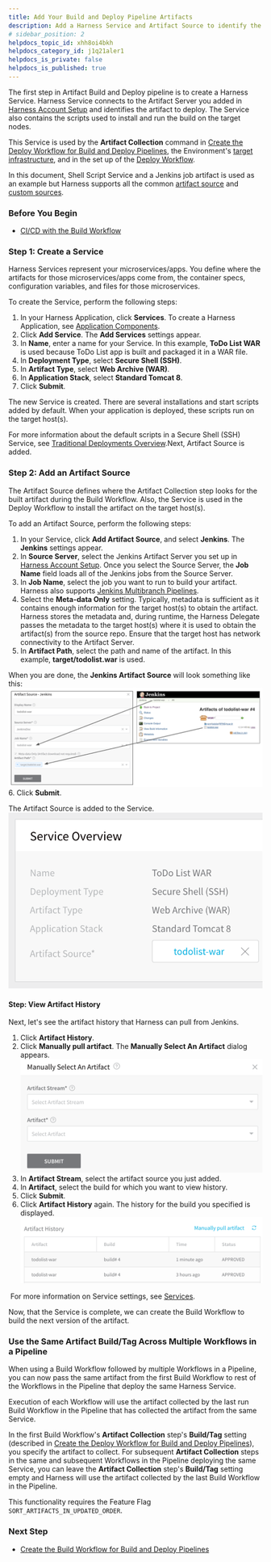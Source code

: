 ```yaml
---
title: Add Your Build and Deploy Pipeline Artifacts
description: Add a Harness Service and Artifact Source to identify the artifacts you want to build.
# sidebar_position: 2
helpdocs_topic_id: xhh8oi4bkh
helpdocs_category_id: j1q21aler1
helpdocs_is_private: false
helpdocs_is_published: true
---
```


The first step in Artifact Build and Deploy pipeline is to create a Harness Service. Harness Service connects to the Artifact Server you added in [Harness Account Setup](/article/xiys9djs0h-1-harness-account-setup) and identifies the artifact to deploy. The Service also contains the scripts used to install and run the build on the target nodes.

This Service is used by the **Artifact Collection** command in [Create the Deploy Workflow for Build and Deploy Pipelines](/article/q6rtl33634-5-deploy-workflow), the Environment's [target infrastructure](/article/fav3v3jx3d-4-environment), and in the set up of the [Deploy Workflow](/article/q6rtl33634-5-deploy-workflow).

In this document, Shell Script Service and a Jenkins job artifact is used as an example but Harness supports all the common [artifact source](/article/7dghbx1dbl-configuring-artifact-server) and [custom sources](/article/jizsp5tsms-custom-artifact-source).

### Before You Begin

* [CI/CD with the Build Workflow](/article/wqytbv2bfd-ci-cd-with-the-build-workflow)

### Step 1: Create a Service

Harness Services represent your microservices/apps. You define where the artifacts for those microservices/apps come from, the container specs, configuration variables, and files for those microservices.

To create the Service, perform the following steps:

1. In your Harness Application, click **Services**. To create a Harness Application, see [Application Components](https://docs.harness.io/article/bucothemly-application-configuration).
2. Click **Add Service**. The **Add Services** settings appear.
3. In **Name**, enter a name for your Service. In this example, **ToDo List WAR** is used because ToDo List app is built and packaged it in a WAR file.
4. In **Deployment Type**, select **Secure Shell (SSH)**.
5. In **Artifact Type**, select **Web Archive (WAR)**.
6. In **Application Stack**, select **Standard Tomcat 8**.
7. Click **Submit**.

The new Service is created. There are several installations and start scripts added by default. When your application is deployed, these scripts run on the target host(s).

For more information about the default scripts in a Secure Shell (SSH) Service, see [Traditional Deployments Overview](/article/6pwni5f9el-traditional-deployments-overview).Next, Artifact Source is added.

### Step 2: Add an Artifact Source

The Artifact Source defines where the Artifact Collection step looks for the built artifact during the Build Workflow. Also, the Service is used in the Deploy Workflow to install the artifact on the target host(s).

To add an Artifact Source, perform the following steps:

1. In your Service, click **Add Artifact Source**, and select **Jenkins**. The **Jenkins** settings appear.
2. In **Source Server**, select the Jenkins Artifact Server you set up in [Harness Account Setup](/article/xiys9djs0h-1-harness-account-setup). Once you select the Source Server, the **Job Name** field loads all of the Jenkins jobs from the Source Server.
3. In **Job Name**, select the job you want to run to build your artifact. Harness also supports [Jenkins Multibranch Pipelines](/article/5fzq9w0pq7-using-the-jenkins-command#multibranch_pipeline_support).
4. Select the **Meta-data Only** setting. Typically, metadata is sufficient as it contains enough information for the target host(s) to obtain the artifact. Harness stores the metadata and, during runtime, the Harness Delegate passes the metadata to the target host(s) where it is used to obtain the artifact(s) from the source repo. Ensure that the target host has network connectivity to the Artifact Server.
5. In **Artifact Path**, select the path and name of the artifact. In this example, **target/todolist.war** is used.  
  
When you are done, the **Jenkins Artifact Source** will look something like this:![](./static/2-service-and-artifact-source-10.png)
6. Click **Submit**.  
  
The Artifact Source is added to the Service.![](./static/2-service-and-artifact-source-11.png)

#### Step: View Artifact History

Next, let's see the artifact history that Harness can pull from Jenkins.

1. Click **Artifact History**.
2. Click **Manually pull artifact**. The **Manually Select An Artifact** dialog appears.![](./static/2-service-and-artifact-source-12.png)
3. In **Artifact Stream**, select the artifact source you just added.
4. In **Artifact**, select the build for which you want to view history.
5. Click **Submit**.
6. Click **Artifact History** again. The history for the build you specified is displayed.![](./static/2-service-and-artifact-source-13.png)

 For more information on Service settings, see [Services](/article/eb3kfl8uls-service-configuration).

Now, that the Service is complete, we can create the Build Workflow to build the next version of the artifact.

### Use the Same Artifact Build/Tag Across Multiple Workflows in a Pipeline

When using a Build Workflow followed by multiple Workflows in a Pipeline, you can now pass the same artifact from the first Build Workflow to rest of the Workflows in the Pipeline that deploy the same Harness Service.

Execution of each Workflow will use the artifact collected by the last run Build Workflow in the Pipeline that has collected the artifact from the same Service.

In the first Build Workflow's **Artifact Collection** step's **Build/Tag** setting (described in [Create the Deploy Workflow for Build and Deploy Pipelines](/article/q6rtl33634-5-deploy-workflow)), you specify the artifact to collect. For subsequent **Artifact Collection** steps in the same and subsequent Workflows in the Pipeline deploying the same Service, you can leave the **Artifact Collection** step's **Build/Tag** setting empty and Harness will use the artifact collected by the last Build Workflow in the Pipeline.

This functionality requires the Feature Flag `SORT_ARTIFACTS_IN_UPDATED_ORDER`.

### Next Step

* [Create the Build Workflow for Build and Deploy Pipelines](/article/obqhjaabnl-3-build-workflow)

